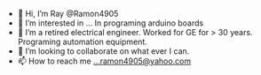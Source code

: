 - 👋 Hi, I’m Ray @Ramon4905
- 👀 I’m interested in ... In programing arduino boards
- 🌱 I’m a retired electrical engineer. Worked for GE for > 30 years. Programing automation equipment.
- 💞️ I’m looking to collaborate on what ever I can.
- 📫 How to reach me ...ramon4905@yahoo.com

<!---
Ramon4905/Ramon4905 is a ✨ special ✨ repository because its `README.md` (this file) appears on your GitHub profile.
You can click the Preview link to take a look at your changes.
--->
